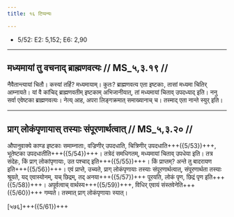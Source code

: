 ```yaml
---
title: १६ टिप्पन्यः

---
```

- 5/52: E2: 5,152; E6: 2,90

____________________________________________


## मध्यमायां तु वचनाद् ब्राह्मणवत्यः // MS_५,३.१९ //

नैवैतान्त्यायां चितौ। कस्यां तर्हि? मध्यमायाम्। कुतः? ब्राह्मणवत्य एता इष्टकाः, तासां मध्यमा चितिर् आम्नायते। यां वै कांचिद् ब्राह्मणवतीम् इष्टकाम् अभिजानीयात्, तां मध्यमायां चिताव् उपदध्याद् इति। ननु सर्वा एवेष्टका ब्राह्मणवत्यः। नेत्य् आह, अपरा लिङ्गक्रमात् समाख्यानाच् च। तस्माद् एता नान्ते स्युर् इति।


____________________________________________


## प्राग् लोकंपृणायास् तस्याः संपूरणार्थत्वात् // MS_५,३.२० //

औपानुवाक्ये काण्ड इष्टकाः समाम्नाताः, वज्रिणीर् उपदधाति, चित्रिणीर् उपदधाति+++({5/53})+++, भूतेष्टका उपदधातीति+++({5/54})+++। तत्रेदं समधिगतम्, मध्यमायां चिताव् उपधेया इति। तत्र संदेहः, किं प्राग् लोकांपृणायाः, उत पश्चाद् इति+++({5/55})+++। किं प्राप्तम्? अन्ते तु बादरायण इति+++({5/56})+++। एवं प्राप्ते, उच्यते, प्राग् लोकंपृणायाः तस्याः संपूरणार्थत्वात्, संपूरणार्थता तस्याः श्रूयते, यद् एवास्योनम्, यच् छिद्रम्, तद् अनया+++({5/57})+++ पूरयति, लोकं पृण, छिद्रं पृण इति+++({5/58})+++। अपूर्वत्वाच् वार्थस्य+++({5/59})+++, विधिर् एवायं संस्तवेनेति+++({5/60})+++ गम्यते। तस्मात् प्राग् लोकंपृणायाः स्यात्।

[५७६]+++({5/61})+++
